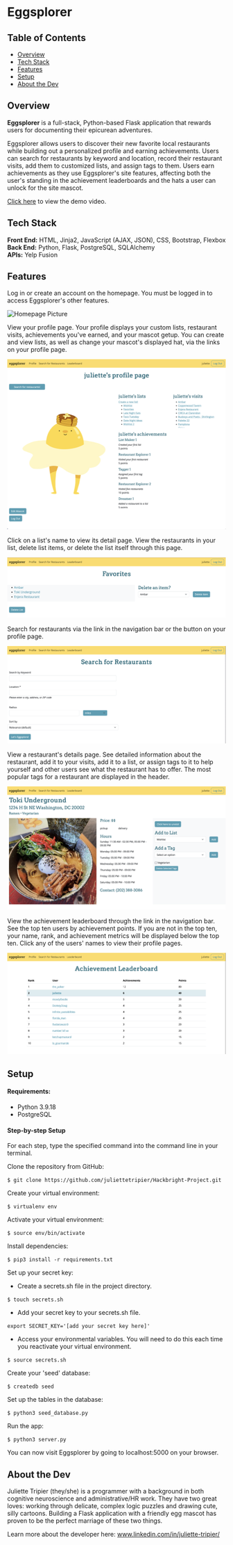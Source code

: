 # Eggsplorer

## Table of Contents

* [Overview](#overview)
* [Tech Stack](#tech-stack)
* [Features](#features)
* [Setup](#setup)
* [About the Dev](#about-me)

## <a name="overview"></a>Overview
**Eggsplorer** is a full-stack, Python-based Flask application that rewards users for documenting their epicurean adventures. 

Eggsplorer allows users to discover their new favorite local restaurants while building out a personalized profile and earning achievements. Users can search for restaurants by keyword and location, record their restaurant visits, add them to customized lists, and assign tags to them. Users earn achievements as they use Eggsplorer's site features, affecting both the user's standing in the achievement leaderboards and the hats a user can unlock for the site mascot.

<a href="https://www.youtube.com/watch?v=rhc7XCFqZMY">Click here</a> to view the demo video.

## <a name="tech-stack"></a>Tech Stack
__Front End:__ HTML, Jinja2, JavaScript (AJAX, JSON), CSS, Bootstrap, Flexbox </br>
__Back End:__ Python, Flask, PostgreSQL, SQLAlchemy </br>
__APIs:__ Yelp Fusion </br>

## <a name="features"></a>Features
Log in or create an account on the homepage. You must be logged in to access Eggsplorer's other features.

![Homepage Picture](/static/img/homepage.png)

View your profile page. Your profile displays your custom lists, restaurant visits, achievements you've earned, and your mascot getup. You can create and view lists, as well as change your mascot's displayed hat, via the links on your profile page.

![Profile Picture](/static/img/profile.png)

Click on a list's name to view its detail page. View the restaurants in your list, delete list items, or delete the list itself through this page.

![List Picture](/static/img/list.png)

Search for restaurants via the link in the navigation bar or the button on your profile page.

![Search Picture](/static/img/search.png)

View a restaurant's details page. See detailed information about the restaurant, add it to your visits, add it to a list, or assign tags to it to help yourself and other users see what the restaurant has to offer. The most popular tags for a restaurant are displayed in the header.

![Restaurant Picture](/static/img/restaurantpage.png)

View the achievement leaderboard through the link in the navigation bar. See the top ten users by achievement points. If you are not in the top ten, your name, rank, and achievement metrics will be displayed below the top ten. Click any of the users' names to view their profile pages.

![Leaderboard Picture](/static/img/leaderboard.png)

## <a name="setup"></a>Setup

#### Requirements:

- Python 3.9.18
- PostgreSQL

#### Step-by-step Setup

For each step, type the specified command into the command line in your terminal.

Clone the repository from GitHub:
```
$ git clone https://github.com/juliettetripier/Hackbright-Project.git
```

Create your virtual environment:
```
$ virtualenv env
```

Activate your virtual environment:
```
$ source env/bin/activate
```

Install dependencies:
```
$ pip3 install -r requirements.txt
```

Set up your secret key:
- Create a secrets.sh file in the project directory.
```
$ touch secrets.sh
```
- Add your secret key to your secrets.sh file.
```
export SECRET_KEY='[add your secret key here]'
```
- Access your environmental variables. You will need to do this each time you reactivate your virtual environment.
```
$ source secrets.sh
```

Create your 'seed' database:
```
$ createdb seed
```

Set up the tables in the database:
```
$ python3 seed_database.py
```

Run the app:
```
$ python3 server.py
```

You can now visit Eggsplorer by going to localhost:5000 on your browser.

## <a name="about-me"></a>About the Dev
Juliette Tripier (they/she) is a programmer with a background in both cognitive neuroscience and administrative/HR work. They have two great loves: working through delicate, complex logic puzzles and drawing cute, silly cartoons. Building a Flask application with a friendly egg mascot has proven to be the perfect marriage of these two things.

Learn more about the developer here: www.linkedin.com/in/juliette-tripier/